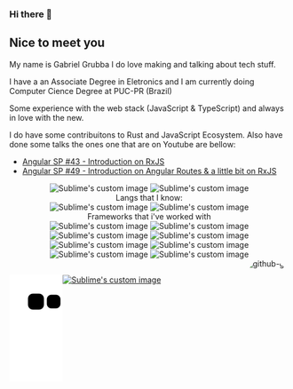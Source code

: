 ### Hi there 👋

## Nice to meet you


  My name is Gabriel Grubba I do love making and talking about tech stuff.
  
  I have a an Associate Degree in Eletronics and I am currently doing Computer Cience Degree at PUC-PR (Brazil)
  
  Some experience with the web stack (JavaScript & TypeScript) and always in love with the new.
  
  I do have some contribuitons to Rust and JavaScript Ecosystem. Also have done some talks the ones one that are on Youtube are bellow:
  - [Angular SP #43 - Introduction on RxJS](https://www.youtube.com/watch?v=_bDzLTc-u58&t=4105s)
  - [Angular SP #49 - Introduction on Angular Routes & a little bit on RxJS](https://www.youtube.com/watch?v=IoAMKiii1H8)
  
</div>
<div align="center"> 
<img src="https://github-readme-stats.vercel.app/api/top-langs/?username=grubba27&layout=compact&hide=html,css,blade,python, objective-c, ruby,kotlin, makefile,dart, java&langs_count=4" alt="Sublime's custom image"/>
<img src="https://github-readme-stats.vercel.app/api?username=grubba27&show_icons=true&theme=onedark&count_private=true" alt="Sublime's custom image"/>
  </div>
  


<div align="center"> 
  Langs that I know: </br>  
<img src="https://img.shields.io/badge/javascript-%23323330.svg?style=for-the-badge&logo=javascript&logoColor=%23F7DF1E" alt="Sublime's custom image"/>
<img src="https://img.shields.io/badge/typescript-%23007ACC.svg?style=for-the-badge&logo=typescript&logoColor=white" alt="Sublime's custom image"/>
  </div>
  
 
<div align="center"> 
<span>Frameworks that i've worked with<span/> </br>  
<img src="https://img.shields.io/badge/SASS-hotpink.svg?style=for-the-badge&logo=SASS&logoColor=white" alt="Sublime's custom image"/>
<img src="https://img.shields.io/badge/rxjs-%23B7178C.svg?style=for-the-badge&logo=reactivex&logoColor=white" alt="Sublime's custom image"/>
<img src="https://img.shields.io/badge/react-%2320232a.svg?style=for-the-badge&logo=react&logoColor=%2361DAFB" alt="Sublime's custom image"/>
  <img src="https://img.shields.io/badge/node.js-6DA55F?style=for-the-badge&logo=node.js&logoColor=white" alt="Sublime's custom image"/>
<img src="https://img.shields.io/badge/Next-black?style=for-the-badge&logo=next.js&logoColor=white" alt="Sublime's custom image"/>
  <img src="https://img.shields.io/badge/materialui-%230081CB.svg?style=for-the-badge&logo=material-ui&logoColor=white" alt="Sublime's custom image"/>
  <img src="https://img.shields.io/badge/bootstrap-%23563D7C.svg?style=for-the-badge&logo=bootstrap&logoColor=white" alt="Sublime's custom image"/>
<img src="https://img.shields.io/badge/angular-%23DD0031.svg?style=for-the-badge&logo=angular&logoColor=white" alt="Sublime's custom image"/>
  
  </div>
 
<div>
  <img align="right" alt="github-gif" height="140" style="border-radius:50px;" src="https://user-images.githubusercontent.com/5713670/87202985-820dcb80-c2b6-11ea-9f56-7ec461c497c3.gif">

</div>

##
<div style="display: inline_block">
 <a href="https://twitter.com/que_cara_legal" target="_blank"> <img src="https://img.shields.io/badge/twitter-%23007ACC.svg?style=for-the-badge&logo=twitter&logoColor=white" alt="Sublime's custom image"/></a> 
   <img align="left" src="https://github.com/Grubba27/Grubba27/blob/output/github-contribution-grid-snake.svg" alt="Sublime's custom image"/>

</div>





